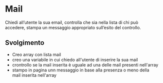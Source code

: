 Mail
===
Chiedi all’utente la sua email,
controlla che sia nella lista di chi può accedere,
stampa un messaggio appropriato sull’esito del controllo.
## Svolgimento 
- Creo array con lista mail
- creo una variabile in cui chiedo all'utente di inserire la sua mail
- crontrollo se la mail inserita è uguale ad una delle mail presenti nell'array 
- stampo in pagina unn messaggio in base alla presenza o meno della mail inserita nell'array 

